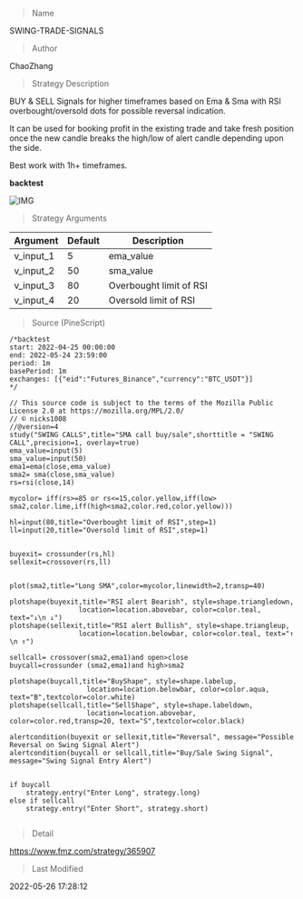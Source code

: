 
> Name

SWING-TRADE-SIGNALS

> Author

ChaoZhang

> Strategy Description

BUY & SELL Signals for higher timeframes based on Ema & Sma with RSI overbought/oversold dots for possible reversal indication.

It can be used for booking profit in the existing trade and take fresh position once the new candle breaks the high/low of alert candle depending upon the side.

Best work with 1h+ timeframes.

**backtest**

 ![IMG](https://www.fmz.com/upload/asset/1190f85e1e5f9b65be2.png) 

> Strategy Arguments



|Argument|Default|Description|
|----|----|----|
|v_input_1|5|ema_value|
|v_input_2|50|sma_value|
|v_input_3|80|Overbought limit of RSI|
|v_input_4|20|Oversold limit of RSI|


> Source (PineScript)

``` pinescript
/*backtest
start: 2022-04-25 00:00:00
end: 2022-05-24 23:59:00
period: 1m
basePeriod: 1m
exchanges: [{"eid":"Futures_Binance","currency":"BTC_USDT"}]
*/

// This source code is subject to the terms of the Mozilla Public License 2.0 at https://mozilla.org/MPL/2.0/
// © nicks1008
//@version=4
study("SWING CALLS",title="SMA call buy/sale",shorttitle = "SWING CALL",precision=1, overlay=true)
ema_value=input(5)
sma_value=input(50)
ema1=ema(close,ema_value)
sma2= sma(close,sma_value)
rs=rsi(close,14)

mycolor= iff(rs>=85 or rs<=15,color.yellow,iff(low> sma2,color.lime,iff(high<sma2,color.red,color.yellow)))

hl=input(80,title="Overbought limit of RSI",step=1)
ll=input(20,title="Oversold limit of RSI",step=1)


buyexit= crossunder(rs,hl)
sellexit=crossover(rs,ll)


plot(sma2,title="Long SMA",color=mycolor,linewidth=2,transp=40)

plotshape(buyexit,title="RSI alert Bearish", style=shape.triangledown,
                 location=location.abovebar, color=color.teal, text="↓\n ↓")
plotshape(sellexit,title="RSI alert Bullish", style=shape.triangleup,
                 location=location.belowbar, color=color.teal, text="↑ \n ↑")    
                 
sellcall= crossover(sma2,ema1)and open>close
buycall=crossunder (sma2,ema1)and high>sma2
                 
plotshape(buycall,title="BuyShape", style=shape.labelup,
                   location=location.belowbar, color=color.aqua, text="B",textcolor=color.white)
plotshape(sellcall,title="SellShape", style=shape.labeldown,
                   location=location.abovebar, color=color.red,transp=20, text="S",textcolor=color.black) 
                   
alertcondition(buyexit or sellexit,title="Reversal", message="Possible Reversal on Swing Signal Alert") 
alertcondition(buycall or sellcall,title="Buy/Sale Swing Signal", message="Swing Signal Entry Alert") 


if buycall
    strategy.entry("Enter Long", strategy.long)
else if sellcall
    strategy.entry("Enter Short", strategy.short)
    

```

> Detail

https://www.fmz.com/strategy/365907

> Last Modified

2022-05-26 17:28:12
